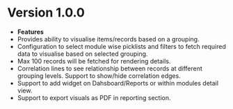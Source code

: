 # Version 1.0.0

- **Features**
- Provides ability to visualise items/records based on a grouping.
- Configuration to select module wise picklists and filters to fetch required data to visualise based on selected grouping.
- Max 100 records will be fetched for rendering details.
- Correlation lines to see relationship between records at different grouping levels. Support to show/hide correlation edges.
- Support to add widget on Dahsboard/Reports or within modules detail view.
- Support to export visuals as PDF in reporting section.